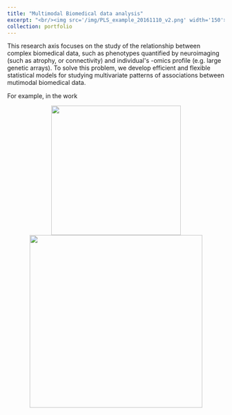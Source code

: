 ```yaml
---
title: "Multimodal Biomedical data analysis"
excerpt: "<br/><img src='/img/PLS_example_20161110_v2.png' width='150'> <img src='/img/brain.gif'  width='209'>"
collection: portfolio
---
```


This research axis focuses on the study of the relationship between complex biomedical data, such as phenotypes quantified by neuroimaging (such as atrophy, or connectivity) and individual's -omics profile (e.g. large genetic arrays). To solve this problem, we develop efficient and flexible statistical models for studying multivariate patterns of associations between mutimodal biomedical data. 

For example, in the work 
<p float="left" align="middle">
  <img src="/img/PLS_example_20161110_v2.png" width="300">
  <img src="/img/brain.gif"  width="400"> 
</p>
